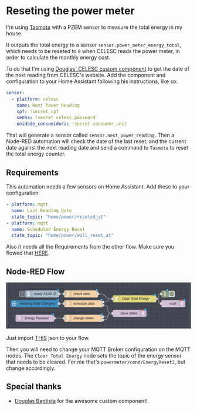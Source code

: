 # Reseting the power meter

I'm using [Tasmota](https://github.com/arendst/Sonoff-Tasmota) with a PZEM sensor to measure the total energy in my house.

It outputs the total energy to a sensor `sensor.power_meter_energy_total`, which needs to be reseted to `0` when CELESC reads the power meter, in order to calculate the monthly energy cost.

To do that I'm using [Douglas' CELESC custom component](https://github.com/dougbaptista/custom_components) to get the date of the next reading from CELESC's website.
Add the component and configuration to your Home Assistant following his instructions, like so:

```yaml
sensor:
  - platform: celesc
    name: Next Power Reading
    cpf: !secret cpf
    senha: !secret celesc_password
    unidade_consumidora: !secret consumer_unit
```

That will generate a sensor called `sensor.next_power_reading`.
Then a Node-RED automation will check the date of the last reset, and the current date against the next reading date and send a command to `Tasmota` to reset the total energy counter.

## Requirements
This automation needs a few sensors on Home Assistant. Add these to your configuration:

```yaml
- platform: mqtt
  name: Last Reading Date
  state_topic: "home/power/reseted_at"
- platform: mqtt
  name: Scheduled Energy Reset
  state_topic: "home/power/will_reset_at"
```

Also it needs all the Requirements from the other flow. Make sure you flowed that [HERE](README.md).

## Node-RED Flow

![Flow](reset_energy_flow.png)

Just import [THIS](reset_energy_flow.json) json to your flow.

Then you will need to change your MQTT Broker configuration on the MQTT nodes.
The `Clear Total Energy` node sets the topic of the energy sensor that needs to be cleared. For me that's `powermeter/cmnd/EnergyReset3`, but change accordingly.

## Special thanks

- [Douglas Baptista](https://github.com/dougbaptista) for the awesome custom component!
